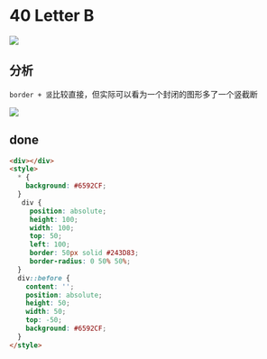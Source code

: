 # 40 Letter B

![](https://raw.githubusercontent.com/sari3l/css_battle/main/media/16774026381806/16774028680732.png)

## 分析

`border + 竖`比较直接，但实际可以看为一个封闭的图形多了一个竖截断

![](https://raw.githubusercontent.com/sari3l/css_battle/main/media/16774026381806/16774028551065.jpg)

## done

```html
<div></div>
<style>
  * {
    background: #6592CF;
  }
   div {
     position: absolute;
     height: 100;
     width: 100;
     top: 50;
     left: 100;
     border: 50px solid #243D83;
     border-radius: 0 50% 50%; 
  }
  div::before {
    content: '';
    position: absolute;
    height: 50;
    width: 50;
    top: -50;
    background: #6592CF;
  }
</style>
```

